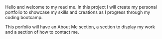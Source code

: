  Hello and welcome to my read me. In this project I will create my personal portfolio to showcase my skills and creations as I progress through my coding bootcamp. 
 
 This porfolio will have an About Me section, a section to display my work and a section of how to contact me.